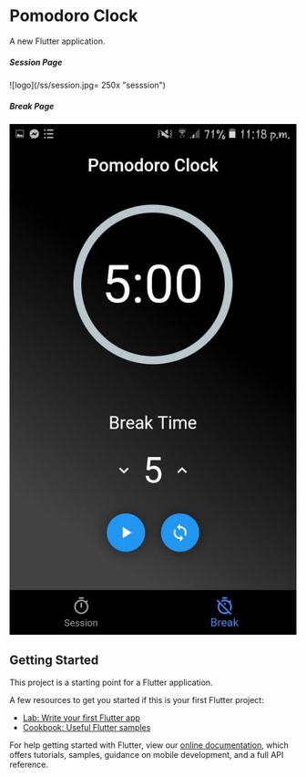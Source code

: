 # Pomodoro Clock

A new Flutter application.

##### Session Page
![logo](/ss/session.jpg= 250x "sesssion")
##### Break Page
![logo](/ss/break.jpg?raw=true "break")

## Getting Started

This project is a starting point for a Flutter application.

A few resources to get you started if this is your first Flutter project:

- [Lab: Write your first Flutter app](https://flutter.dev/docs/get-started/codelab)
- [Cookbook: Useful Flutter samples](https://flutter.dev/docs/cookbook)

For help getting started with Flutter, view our
[online documentation](https://flutter.dev/docs), which offers tutorials,
samples, guidance on mobile development, and a full API reference.
